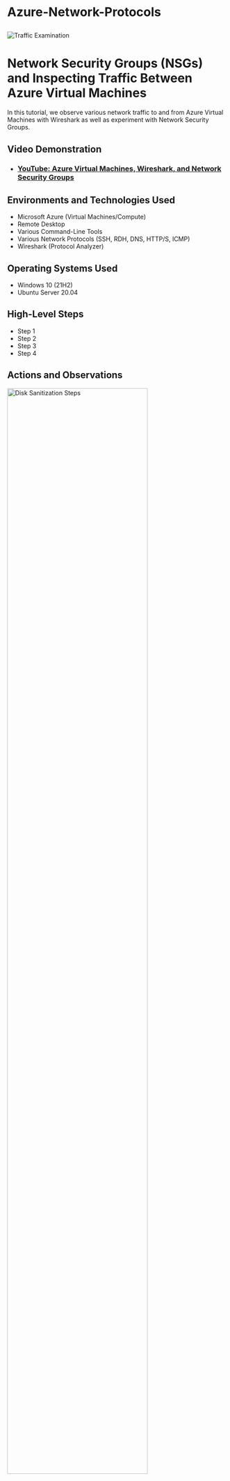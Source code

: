 # Azure-Network-Protocols<p align="center">
<img src="https://i.imgur.com/Ua7udoS.png" alt="Traffic Examination"/>
</p>

<h1>Network Security Groups (NSGs) and Inspecting Traffic Between Azure Virtual Machines</h1>
In this tutorial, we observe various network traffic to and from Azure Virtual Machines with Wireshark as well as experiment with Network Security Groups. <br />


<h2>Video Demonstration</h2>

- ### [YouTube: Azure Virtual Machines, Wireshark, and Network Security Groups](https://www.youtube.com)

<h2>Environments and Technologies Used</h2>

- Microsoft Azure (Virtual Machines/Compute)
- Remote Desktop
- Various Command-Line Tools
- Various Network Protocols (SSH, RDH, DNS, HTTP/S, ICMP)
- Wireshark (Protocol Analyzer)

<h2>Operating Systems Used </h2>

- Windows 10 (21H2)
- Ubuntu Server 20.04

<h2>High-Level Steps</h2>

- Step 1
- Step 2
- Step 3
- Step 4

<h2>Actions and Observations</h2>

<p>
<img src="https://i.imgur.com/wspvaJT.png" height="80%" width="80%" alt="Disk Sanitization Steps"/>
</p>
<p>
In this tutorial, were going to be performing some activities on the network between the 2 "Virtual Machines" (VM's) that we're going to create in "Azure Portal" in which will be a "Windows" and "Linux" (Ubuntu) Virtual Machines (VM'S). We are also going to be working with "Azure Network Security Groups" which are "Firewalls" in Azure. Each "Virtual Machine" has it's own "Network Security Group" and were going to test and play with it a bit. The software and tools that were going to be using is "Wireshark" which is a (protocol analyzer), this let's us see the actual raw traffic that's being transmitted between the 2 "Virtual Machines" (VM'S). Were also going to using a bunch of random "Command Line" tools to generate traffic between the 2 "Virtual Machines" (VM's). So, first we need to log into the "Azure Portal" at (portal.azure.com) so that we can get started with this tutorial.
</p>
<br />

<p>
<img src="https://i.imgur.com/2YVAvx3.png" height="80%" width="80%" alt="Disk Sanitization Steps"/>
</p>
<p>

<p>
<img src="https://i.imgur.com/NEciWuZ.png" height="80%" width="80%" alt="Disk Sanitization Steps"/>
</p>
<p>
First, we need to create a "Resource Group" so click on the "Resource Group" icon to create.
</p>
<br />

<p>
<img src="https://i.imgur.com/Z7roQc7.png" height="80%" width="80%" alt="Disk Sanitization Steps"/>
</p>
<p>
So we can type in a "Resource Group" name here and then click on "Review and Create" to create our "Resource Group".
</p>
<br />

<p>
<img src="
